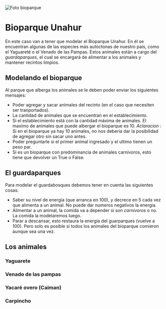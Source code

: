 ![Foto bioparque](./assets/bioparque.jpg)

# Bioparque Unahur

En este caso van a tener que modelar el Bioparque Unahur. En él se encuentran algunas de las especies más autóctonas de nuestro país, 
como el Yaguareté o el Venado de las Pampas. Estos animales están a cargo del *guardaparques*, el cual se encargará de alimentar a los animales
y mantener recintos limpios.

## Modelando el bioparque

Al parque que alberga los animales se le deben poder enviar los siguientes mensajes:
- Poder agregar y sacar animales del recinto (en el caso que necesiten ser tranportados).
- La cantidad de animales que se encuentran en el establecimiento.
- Si el establecimiento está con la cantidad máxima de animales. El maximo de animales que puede albergar el bioparque es 10.
*Aclaracion* : Si en el bioparque ya hay 10 animales, no nos deberia dar la posibilidad de agregar otro sin sacar uno antes.
- Poder preguntarle si el primer animal ingresado y el ultimo tienen un peso par.
- Si es un bioparque con predominancia de animales carnivoros, esto tiene que devolver un True o False.

## El guardaparques

Para modelar el guardabosques debemos tener en cuenta las siguientes cosas:
- Saber su nivel de energia (que arranca en 100), y decrece en 5 cada vez que alimenta a un animal. No puede dar numeros negativos la energia. 
- Alimentar a un animal, la comida va a depender si son *carnivoros* o no. La comida la modelaremos luego.
- Parar a descansar, esto restaura la energia del guarparques (vuelve a 100). Pero solo es posible si todos los animales del bioparque comieron aunque sea una vez.

## Los animales

### Yaguarete

### Venado de las pampas

### Yacaré overo (Caiman)

### Carpincho

